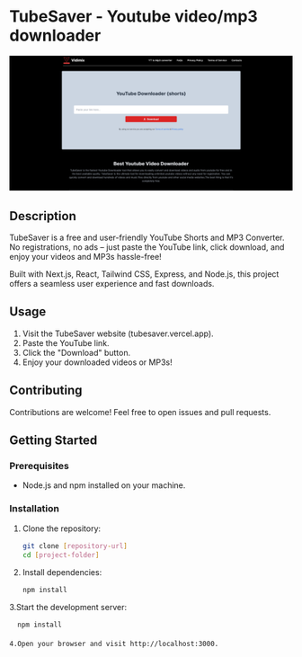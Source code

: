 # TubeSaver - Youtube video/mp3 downloader

![Project Logo](demo.png)

## Description

TubeSaver is a free and user-friendly YouTube Shorts and MP3 Converter. No registrations, no ads – just paste the YouTube link, click download, and enjoy your videos and MP3s hassle-free!

Built with Next.js, React, Tailwind CSS, Express, and Node.js, this project offers a seamless user experience and fast downloads.

## Usage

1. Visit the TubeSaver website (tubesaver.vercel.app).
2. Paste the YouTube link.
3. Click the "Download" button.
4. Enjoy your downloaded videos or MP3s!

## Contributing

Contributions are welcome! Feel free to open issues and pull requests.

## Getting Started

### Prerequisites

- Node.js and npm installed on your machine.

### Installation

1. Clone the repository:

   ```bash
   git clone [repository-url]
   cd [project-folder]
2. Install dependencies:
    ```bash
    npm install
3.Start the development server:
   ```bash
     npm install

4.Open your browser and visit http://localhost:3000.     
